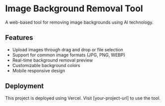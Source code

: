# Image Background Removal Tool

A web-based tool for removing image backgrounds using AI technology.

## Features

- Upload images through drag and drop or file selection
- Support for common image formats (JPG, PNG, WEBP)
- Real-time background removal preview
- Customizable background colors
- Mobile responsive design

## Deployment

This project is deployed using Vercel. Visit [your-project-url] to use the tool.
